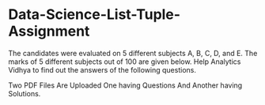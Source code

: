 # Data-Science-List-Tuple-Assignment
The candidates were evaluated on 5 different subjects A, B, C, D, and E. The marks of 5 different subjects out of 100 are given below.
Help Analytics Vidhya to find out the answers of the following questions.

Two PDF Files Are Uploaded One having Questions And Another having Solutions.
